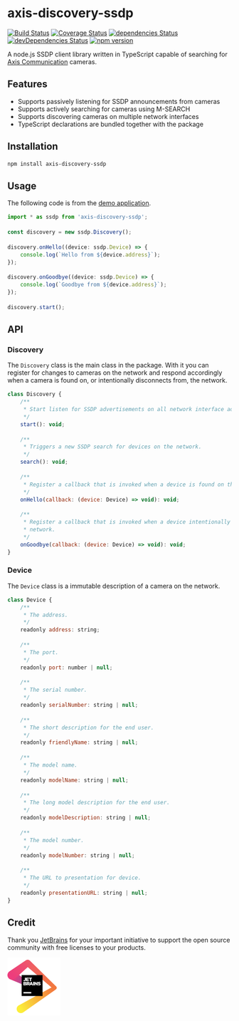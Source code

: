 # axis-discovery-ssdp

[![Build Status](https://travis-ci.org/FantasticFiasco/axis-discovery-ssdp.svg?branch=master)](https://travis-ci.org/FantasticFiasco/axis-discovery-ssdp)
[![Coverage Status](https://coveralls.io/repos/github/FantasticFiasco/axis-discovery-ssdp/badge.svg)](https://coveralls.io/github/FantasticFiasco/axis-discovery-ssdp)
[![dependencies Status](https://david-dm.org/FantasticFiasco/axis-discovery-ssdp/status.svg)](https://david-dm.org/FantasticFiasco/axis-discovery-ssdp)
[![devDependencies Status](https://david-dm.org/FantasticFiasco/axis-discovery-ssdp/dev-status.svg)](https://david-dm.org/FantasticFiasco/axis-discovery-ssdp?type=dev)
[![npm version](https://img.shields.io/npm/v/axis-discovery-ssdp.svg)](https://www.npmjs.com/package/axis-discovery-ssdp)

A node.js SSDP client library written in TypeScript capable of searching for [Axis Communication](http://www.axis.com) cameras.

## Features

- Supports passively listening for SSDP announcements from cameras
- Supports actively searching for cameras using M-SEARCH
- Supports discovering cameras on multiple network interfaces
- TypeScript declarations are bundled together with the package

## Installation

```sh
npm install axis-discovery-ssdp
```

## Usage

The following code is from the [demo application](https://github.com/FantasticFiasco/axis-discovery-ssdp/tree/master/demo-application).

```javascript
import * as ssdp from 'axis-discovery-ssdp';

const discovery = new ssdp.Discovery();

discovery.onHello((device: ssdp.Device) => {
    console.log(`Hello from ${device.address}`);
});

discovery.onGoodbye((device: ssdp.Device) => {
    console.log(`Goodbye from ${device.address}`);
});

discovery.start();
```

## API

### Discovery

The `Discovery` class is the main class in the package. With it you can register for changes to cameras on the network and respond accordingly when a camera is found on, or intentionally disconnects from, the network.

```javascript
class Discovery {
    /**
     * Start listen for SSDP advertisements on all network interface addresses.
     */
    start(): void;

    /**
     * Triggers a new SSDP search for devices on the network.
     */
    search(): void;

    /**
     * Register a callback that is invoked when a device is found on the network.
     */
    onHello(callback: (device: Device) => void): void;

    /**
     * Register a callback that is invoked when a device intentionally is disconnecting from the
     * network.
     */
    onGoodbye(callback: (device: Device) => void): void;
}
```

### Device

The `Device` class is a immutable description of a camera on the network.

```javascript
class Device {
    /**
     * The address.
     */
    readonly address: string;

    /**
     * The port.
     */
    readonly port: number | null;

    /**
     * The serial number.
     */
    readonly serialNumber: string | null;

    /**
     * The short description for the end user.
     */
    readonly friendlyName: string | null;

    /**
     * The model name.
     */
    readonly modelName: string | null;

    /**
     * The long model description for the end user.
     */
    readonly modelDescription: string | null;

    /**
     * The model number.
     */
    readonly modelNumber: string | null;

    /**
     * The URL to presentation for device.
     */
    readonly presentationURL: string | null;
}
```

## Credit

Thank you [JetBrains](https://www.jetbrains.com/) for your important initiative to support the open source community with free licenses to your products.

![JetBrains](./design/jetbrains.png)
